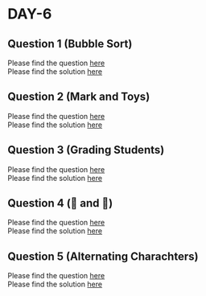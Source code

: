 # DAY-6

## Question 1 (Bubble Sort)

Please find the question [here](./Question-1/question.pdf) <br>
Please find the solution [here](./Question-1/solution.py)

## Question 2 (Mark and Toys)

Please find the question [here](./Question-2/question.pdf) <br>
Please find the solution [here](./Question-2/solution.py)

## Question 3 (Grading Students)

Please find the question [here](./Question-3/question.pdf) <br>
Please find the solution [here](./Question-3/solution.py)

## Question 4 (🍎 and 🍊)

Please find the question [here](./Question-4/question.pdf) <br>
Please find the solution [here](./Question-4/solution.py)

## Question 5 (Alternating Charachters)

Please find the question [here](./Question-5/question.pdf) <br>
Please find the solution [here](./Question-5/solution.py)
